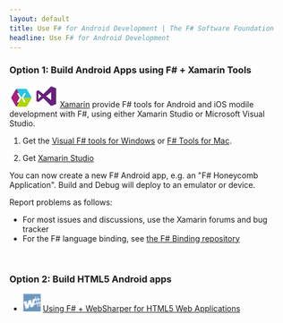 ```yaml
---
layout: default
title: Use F# for Android Development | The F# Software Foundation
headline: Use F# for Android Development
---
```


### Option 1: Build Android Apps using F# + Xamarin Tools 

![logo](/images/thumbs/xamarin-studio.png)&nbsp;![logo](/images/thumbs/vstudio.png)&nbsp;[Xamarin](http://xamarin.com) provide F# tools for  Android and iOS modile development with F#, using either Xamarin Studio or Microsoft Visual Studio.

1. Get the [Visual F# tools for Windows](/use/windows) or [F# Tools for Mac](/use/mac). 


2. Get [Xamarin Studio](http://xamarin.com/download)

You can now create a new F# Android app, e.g. an "F# Honeycomb Application". Build and Debug will deploy to an emulator or device.

Report problems as follows:

* For most issues and discussions, use the Xamarin forums and bug tracker
* For the F# language binding, see [the F# Binding repository](http://github.com/fsharp/fsharpbinding)

<br />

### Option 2: Build HTML5 Android apps 

* ![logo](/images/thumbs/WebSharper.png)&nbsp;[Using F# + WebSharper for HTML5 Web Applications](/use/html5)
